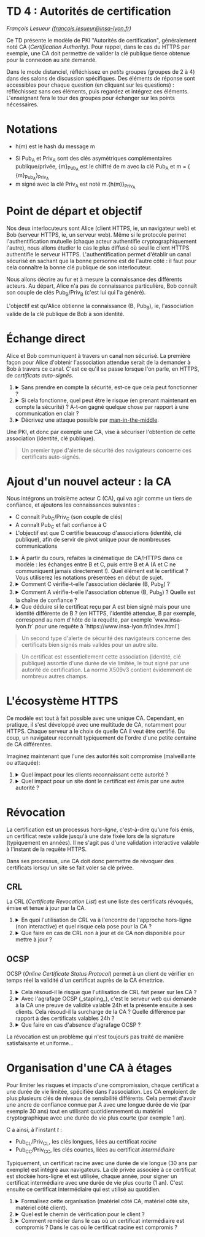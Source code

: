 # TD 4 : Autorités de certification

_François Lesueur ([francois.lesueur@insa-lyon.fr](mailto:francois.lesueur@insa-lyon.fr))_

Ce TD présente le modèle de PKI "Autorités de certification", généralement noté CA (_Certification Authority_). Pour rappel, dans le cas du HTTPS par exemple, une CA doit permettre de valider la clé publique tierce obtenue pour la connexion au site demandé.

Dans le mode distanciel, réfléchissez en _petits_ groupes (groupes de 2 à 4) dans des salons de discussion spécifiques. Des éléments de réponse sont accessibles pour chaque question (en cliquant sur les questions) : réfléchissez sans ces éléments, puis regardez et intégrez ces éléments. L'enseignant fera le tour des groupes pour échanger sur les points nécessaires.

Notations
=========

* h(m) est le hash du message m
<!-- * Si K<sub>A</sub> est une clé symétrique, {m}<sub>K<sub>A</sub></sub> est le chiffré de m avec la clé K<sub>A</sub>, m = { {m}<sub>K<sub>A</sub></sub>}<sub>K<sub>A</sub></sub> -->
* Si Pub<sub>A</sub> et Priv<sub>A</sub> sont des clés asymétriques complémentaires publique/privée, {m}<sub>Pub<sub>A</sub></sub> est le chiffré de m avec la clé Pub<sub>A</sub> et m = { {m}<sub>Pub<sub>A</sub></sub>}<sub>Priv<sub>A</sub></sub>
* m signé avec la clé Priv<sub>A</sub> est noté m.{h(m)}<sub>Priv<sub>A</sub></sub>


Point de départ et objectif
===========================

Nos deux interlocuteurs sont Alice (client HTTPS, ie, un navigateur web) et Bob (serveur HTTPS, ie, un serveur web). Même si le protocole permet l'authentification mutuelle (chaque acteur authentifie cryptographiquement l'autre), nous allons étudier le cas le plus diffusé où seul le client HTTPS authentifie le serveur HTTPS. L'authentification permet d'établir un canal sécurisé en sachant que la bonne personne est de l'autre côté : il faut pour cela connaître la bonne clé publique de son interlocuteur.

Nous allons décrire au fur et à mesure la connaissance des différents acteurs. Au départ, Alice n'a pas de connaissance particulière, Bob connaît son couple de clés Pub<sub>B</sub>/Priv<sub>B</sub> (c'est lui qui l'a généré).

L'objectif est qu'Alice obtienne la connaissance (B, Pub<sub>B</sub>), ie, l'association valide de la clé publique de Bob à son identité.



Échange direct
==============

Alice et Bob communiquent à travers un canal non sécurisé. La première façon pour Alice d'obtenir l'association attendue serait de la demander à Bob à travers ce canal. C'est ce qu'il se passe lorsque l'on parle, en HTTPS, de _certificats auto-signés_.

1. <details><summary>Sans prendre en compte la sécurité, est-ce que cela peut fonctionner ?</summary>Oui, on obtient en général une clé fonctionnelle</details>
2. <details><summary>Si cela fonctionne, quel peut être le risque (en prenant maintenant en compte la sécurité) ? A-t-on gagné quelque chose par rapport à une communication en clair ?</summary>S'il y a un attaquant, il peut remplacer la clé sur le chemin. On a en fait rien gagné : soit il n'y a pas d'attaquant sur le chemin, on obtient la bonne clé mais la crypto ne sert pas à grand chose (vu qu'il n'y a pas d'attaquant) ; soit il y a un attaquant et on se fait MitM</details>
3. <details><summary>Décrivez une attaque possible par <a href="https://fr.wikipedia.org/wiki/Attaque_de_l%27homme_du_milieu">man-in-the-middle</a>.</summary>L'idée est de modifier la clé en chemin et de s'interfacer dans la communication, il faut détailler.</details>

Une PKI, et donc par exemple une CA, vise à sécuriser l'obtention de cette association (identité, clé publique).

> Un premier type d'alerte de sécurité des navigateurs concerne ces certificats auto-signés.

Ajout d'un nouvel acteur : la CA
========================

Nous intégrons un troisième acteur C (CA), qui va agir comme un tiers de confiance, et ajoutons les connaissances suivantes :

* C connaît Pub<sub>C</sub>/Priv<sub>C</sub> (son couple de clés)
* A connaît Pub<sub>C</sub> et fait confiance à C
* L'objectif est que C certifie beaucoup d'associations (identité, clé publique), afin de servir de pivot unique pour de nombreuses communications

1. <details><summary>À partir du cours, refaites la cinématique de CA/HTTPS dans ce modèle : les échanges entre B et C, puis entre B et A (A et C ne communiquent jamais directement !). Quel élément est le certificat ? Vous utiliserez les notations présentées en début de sujet.</summary>B fait une demande de certificat, il envoie pour cela (B, Pub<sub>B</sub>) à C. C lui envoie en réponse le certificat (B, Pub<sub>B</sub>).{h((B, Pub<sub>B</sub>))}<sub>Priv<sub>C</sub></sub>, qui est l'association signée par sa clé privée. Enfin, B envoie à A ce certificat (B, Pub<sub>B</sub>).{h((B, Pub<sub>B</sub>))}<sub>Priv<sub>C</sub></sub></details>
2. <details><summary>Comment C vérifie-t-elle l'association déclarée (B, Pub<sub>B</sub>) ?</summary>Il n'y a pas de cryptographie possible à ce niveau, C ne connaît pas B initialement. Ce sont d'autres moyens : réception d'un mail (est-ce sécurisé ?), coup de téléphone, envoi d'un paquet par internet (mais sans authentifier B, donc). Pas de preuve de validité cryptographique ici, et c'est donc largement perfectible : pas de miracle !</details>
3. <details><summary>Comment A vérifie-t-elle l'association obtenue (B, Pub<sub>B</sub>) ? Quelle est la chaîne de confiance ?</summary>En vérifiant la signature grâce à Pub<sub>C</sub>. A fait confiance à C, qui a confiance en l'identité de B.</details>
4. <details><summary>Que déduire si le certificat reçu par A est bien signé mais pour une identité différente de B ? (en HTTPS, l'identité attendue, B par exemple, correspond au nom d'hôte de la requête, par exemple `www.insa-lyon.fr` pour une requête à `https://www.insa-lyon.fr/index.html`)</summary>On en déduit que la réponse ne vient (peut-être) pas du serveur attendu (n'importe qui peut avoir un certificat bien signé pour un autre nom), donc on est pas dans les conditions de sécurité. Le navigateur vérifie que le certificat est valide ET correspond bien à l'identité demandée.</details>

> Un second type d'alerte de sécurité des navigateurs concerne des certificats bien signés mais valides pour un autre site.

> Un certificat est essentiellement cette association (identité, clé publique) assortie d'une durée de vie limitée, le tout signé par une autorité de certification. La norme X509v3 contient évidemment de nombreux autres champs.

<!--
3. Comment A peut-il obtenir Pub<sub>C</sub> pour faire confiance à C ? Quelle sécurité ?
4. Comment C peut-il vérifier l'association (B, Pub<sub>B</sub>) ? Quelle sécurité ?
-->



L'écosystème HTTPS
==================

Ce modèle est tout à fait possible avec une unique CA. Cependant, en pratique, il s'est développé avec une multitude de CA, notamment pour HTTPS. Chaque serveur a le choix de quelle CA il veut être certifié. Du coup, un navigateur reconnaît typiquement de l'ordre d'une petite centaine de CA différentes.

Imaginez maintenant que l'une des autorités soit compromise (malveillante ou attaquée):

1. <details><summary>Quel impact pour les clients reconnaissant cette autorité ?</summary>Ils accepteront potentiellement de mauvais certificats (puisqu'ils auront une signature valide pour le site demandé)</details>
2. <details><summary>Quel impact pour un site dont le certificat est émis par une autre autorité ?</summary>Il a perdu aussi, puisque ses usagers, qui reconnaissent cette CA compromise, accepteront potentiellement une autre clé lorsqu'ils tenteront de s'y connecter, il n'a pas la main sur ce que croiront ses usagers</details>






Révocation
==========

La certification est un processus _hors-ligne_, c'est-à-dire qu'une fois émis, un certificat reste valide jusqu'à une date fixée lors de la signature (typiquement en années). Il ne s'agit pas d'une validation interactive valable à l'instant de la requête HTTPS.

Dans ses processus, une CA doit donc permettre de révoquer des certificats lorsqu'un site se fait voler sa clé privée.

CRL
---

La CRL (_Certificate Revocation List_) est une liste des certificats révoqués, émise et tenue à jour par la CA.

1. <details><summary>En quoi l'utilisation de CRL va à l'encontre de l'approche hors-ligne (non interactive) et quel risque cela pose pour la CA ?</summary>Le principe de CRL suppose que les navigateurs doivent régulièrement pouvoir interroger la CA, ce qu'ils ne faisaient pas avant (seuls les serveurs le faisaient). Le risque est ainsi pour la CA de devoir gérer d'importants volumes de trafic, liés au nombre d'usagers d'internet et non du nombre de certificats (et donc de clients commerciaux) qu'elle émet.</details>
2. <details><summary>Que faire en cas de CRL non à jour et de CA non disponible pour mettre à jour ?</summary>Bonne question, hein ? On bloque ? On laisse passer dans le doute ? Si on bloque, on a des risques de DoS. Si on laisse passer, un DoS sur la CA permet de duper un usager... Concrètement, pas de très bonne solution, et les CRL pour toutes ces difficultés n'ont jamais été diffusées par les CA pour les certificats classiques (ni, du coup, implémentés dans les navigateurs)</details>


OCSP
----

OCSP (_Online Certificate Status Protocol_) permet à un client de vérifier en temps réel la validité d'un certificat auprès de la CA émettrice.

1. <details><summary>Cela résoud-il le risque que l'utilisation de CRL fait peser sur les CA ?</summary>Pas du tout, puisque maintenant tous les usagers de GMail vont aller toquer chez la CA pour vérifier, cela fait du volume. La CA a un client commercial (GMail) et se retrouve à devoir gérer un flux lié à la popularité de ce client, ce qui décorelle les ressources nécessaires du nombre de ses clients commerciaux</details>
2. <details><summary>Avec l'agrafage OCSP (_stapling_), c'est le serveur web qui demande à la CA une preuve de validité valable 24h et la présente ensuite à ses clients. Cela résoud-il la surcharge de la CA ? Quelle différence par rapport à des certificats valables 24h ?</summary>Oui, cela résoud la surcharge. Cela revient au même que des certificats valables 24h, ne nécessitant donc pas vraiment de révocation. La charge de la CA est cette fois proportionnelle au nombre de ses clients commerciaux.</details>
3. <details><summary>Que faire en cas d'absence d'agrafage OCSP ?</summary>Toujours le même problème. Il faudrait refuser. Mais dans 99% des cas c'est une erreur de gestion. Donc les navigateurs, pour éviter que leurs utilisateurs s'en détournent et en choisissent un autre (guerre de parts de marché), ont tendance à favoriser le fonctionnement et peuvent être laxistes (sur ce point ou d'autre, je n'ai pas vérifié en détail). C'est un vrai point délicat, l'acceptation entraîne évidemment le risque de casser tout l'édifice.</details>

La révocation est un problème qui n'est toujours pas traité de manière satisfaisante et uniforme...


Organisation d'une CA à étages
==============================

Pour limiter les risques et impacts d'une compromission, chaque certificat a une durée de vie limitée, spécifiée dans l'association. Les CA emploient de plus plusieurs clés de niveaux de sensibilité différents. Cela permet d'avoir une ancre de confiance connue par A avec une longue durée de vie (par exemple 30 ans) tout en utilisant quotidiennement du matériel cryptographique avec une durée de vie plus courte (par exemple 1 an).

C a ainsi, à l'instant _t_ :

* Pub<sub>CL</sub>/Priv<sub>CL</sub>, les clés longues, liées au certificat _racine_
* Pub<sub>CC</sub>/Priv<sub>CC</sub>, les clés courtes, liées au certificat _intermédiaire_

Typiquement, un certificat racine avec une durée de vie longue (30 ans par exemple) est intégré aux navigateurs. La clé privée associée à ce certificat est stockée hors-ligne et est utilisée, chaque année, pour signer un certificat intermédiaire avec une durée de vie plus courte (1 an). C'est ensuite ce certificat intermédiaire qui est utilisé au quotidien.

1. <details><summary>Formalisez cette organisation (matériel côté CA, matériel côté site, matériel côté client).</summary>Côté CA : Pub<sub>CL</sub>/Priv<sub>CL</sub>, Pub<sub>CC</sub>/Priv<sub>CC</sub>, Pub<sub>CC</sub>.{h(Pub<sub>CC</sub>)}<sub>Priv<sub>CL</sub></sub><br>Côté site : (B, Pub<sub>B</sub>).{h((B, Pub<sub>B</sub>))}<sub>Priv<sub>CC</sub></sub>.Pub<sub>CC</sub>.{h(Pub<sub>CC</sub>)}<sub>Priv<sub>CL</sub></sub><br>Côté client : Pub<sub>CL</sub></details>
2. <details><summary>Quel est le chemin de vérification pour le client ?</summary>Le serveur envoie (B, Pub<sub>B</sub>).{h((B, Pub<sub>B</sub>))}<sub>Priv<sub>CC</sub></sub>.Pub<sub>CC</sub>.{h(Pub<sub>CC</sub>)}<sub>Priv<sub>CL</sub></sub>, qui contient : l'association (B, Pub<sub>B</sub>), sa signature avec la clé Priv<sub>CC</sub>, la clé publique Pub<sub>CC</sub> et la signature de cette clé publique avec la clé Priv<sub>CL</sub><br>Le client vérifie cette chaîne en partant de Pub<sub>CL</sub>, qui permet de vérifier que Pub<sub>CC</sub> est valide, et ensuite utilise Pub<sub>CC</sub> pour valider (B, Pub<sub>B</sub>)</details>
3. <details><summary>Comment remédier dans le cas où un certificat intermédiaire est compromis ? Dans le cas où le certificat racine est compromis ?</summary>Intermédiaire : on pourrait le révoquer, si la révocation marchait ;).<br>Racine : c'est ancré dans la distribution logicielle du navigateur, il faut que l'éditeur du navigateur propose une mise à jour puis que l'utilisateur applique cette mise à jour (assez efficace sur ordinateur, beaucoup moins sur smartphones avec les anciens qui ne reçoivent plus de mise à jour, pire sur l'équipement spécifique industriel/médical/IoT)</details>
